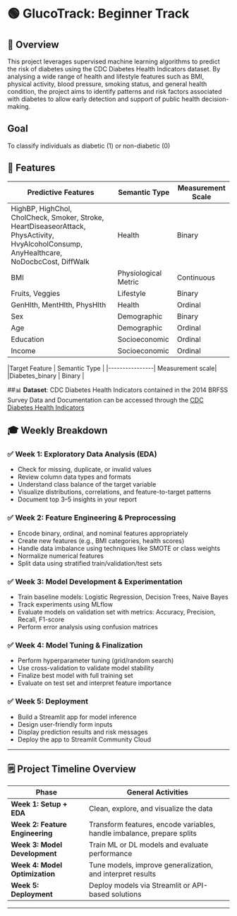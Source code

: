 # 🟢 GlucoTrack: Beginner Track

## 📌 Overview
This project leverages supervised machine learning algorithms to predict the risk of diabetes using the CDC Diabetes Health Indicators dataset. By analysing a wide range of health and lifestyle features such as BMI, physical activity, blood pressure, smoking status, and general health condition, the project aims to identify patterns and risk factors associated with diabetes to allow early detection and support of public health decision-making.

## Goal
To classify individuals as diabetic (1) or non-diabetic (0)

## 🚀 Features

| Predictive Features | Semantic Type | Measurement Scale |
|---------------------|---------------|-------------------|
| HighBP, HighChol, CholCheck, Smoker, Stroke, HeartDiseaseorAttack, PhysActivity, HvyAlcoholConsump, AnyHealthcare, NoDocbcCost, DiffWalk | Health | Binary |
| BMI | Physiological Metric | Continuous |
| Fruits, Veggies | Lifestyle | Binary |
| GenHlth, MentHlth, PhysHlth | Health | Ordinal |
| Sex | Demographic | Binary |
| Age | Demographic | Ordinal |
| Education | Socioeconomic | Ordinal |
| Income | Socioeconomic | Ordinal |

|Target Feature  | Semantic Type    |
|----------------| Measurement scale|
|Diabetes_binary | Binary |

##📊 **Dataset**: CDC Diabetes Health Indicators contained in the 2014 BRFSS Survey Data and Documentation can be accessed through the [CDC Diabetes Health Indicators](https://archive.ics.uci.edu/dataset/891/cdc+diabetes+health+indicators)

## 🎓 Weekly Breakdown

### ✅ Week 1: Exploratory Data Analysis (EDA)

- Check for missing, duplicate, or invalid values
- Review column data types and formats
- Understand class balance of the target variable
- Visualize distributions, correlations, and feature-to-target patterns
- Document top 3–5 insights in your report

### ✅ Week 2: Feature Engineering & Preprocessing
- Encode binary, ordinal, and nominal features appropriately
- Create new features (e.g., BMI categories, health scores)
- Handle data imbalance using techniques like SMOTE or class weights
- Normalize numerical features
- Split data using stratified train/validation/test sets

### ✅ Week 3: Model Development & Experimentation
- Train baseline models: Logistic Regression, Decision Trees, Naive Bayes
- Track experiments using MLflow
- Evaluate models on validation set with metrics: Accuracy, Precision, Recall, F1-score
- Perform error analysis using confusion matrices

### ✅ Week 4: Model Tuning & Finalization
- Perform hyperparameter tuning (grid/random search)
- Use cross-validation to validate model stability
- Finalize best model with full training set
- Evaluate on test set and interpret feature importance

### ✅ Week 5: Deployment
- Build a Streamlit app for model inference
- Design user-friendly form inputs
- Display prediction results and risk messages
- Deploy the app to Streamlit Community Cloud

---

## 🗒️ Project Timeline Overview

| Phase                           | General Activities                                                     |
| ------------------------------- | ---------------------------------------------------------------------- |
| **Week 1: Setup + EDA**         | Clean, explore, and visualize the data                                 |
| **Week 2: Feature Engineering** | Transform features, encode variables, handle imbalance, prepare splits |
| **Week 3: Model Development**   | Train ML or DL models and evaluate performance                         |
| **Week 4: Model Optimization**  | Tune models, improve generalization, and interpret results             |
| **Week 5: Deployment**          | Deploy models via Streamlit or API-based solutions                     |

---



